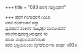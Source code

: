 +++
title = "093 ಹರನೆ ಗಙ್ಗಾಧರನೆ"

+++
ಹರನೆ ಗಂಗಾಧರನೆ ಗಿರಿಜಾ  
ವರನೆ ಶಶಿಶೇಖರನೆ ದಕ್ಷಾ  
ಧ್ವರಹರನೆ ಶಂಕರನೆ ನಿಜಭಕ್ತರ ಮನೋಹರನೆ   
ಕರುಣಿಸುವುದುದ್ಧರಿಸುವುದು ಸಂ  
ಹರಿಸು ಮತ್ಪರಿಭವವನೆಂದುರು  
ತರದ ಭಕ್ತಿಯಲಂದು ಸೈಗೆಡೆದಿರ್ದನಾ ಪಾರ್ಥ     ॥93॥